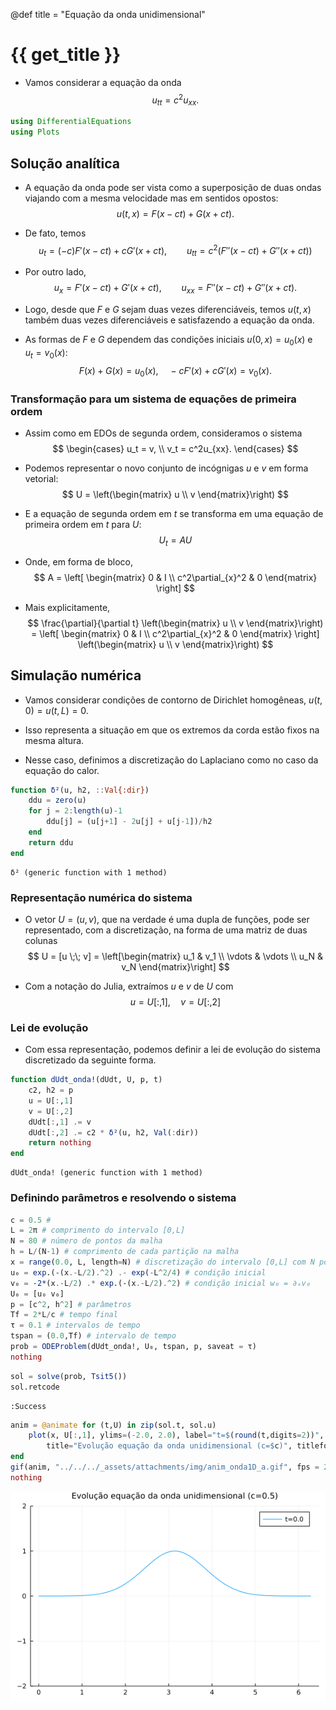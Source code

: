 
@def title = "Equação da onda unidimensional"

# {{ get_title }}

* Vamos considerar a equação da onda
$$ u_{tt} = c^2 u_{xx}.
$$

```julia
using DifferentialEquations
using Plots
```



## Solução analítica

* A equação da onda pode ser vista como a superposição de duas ondas viajando com a mesma velocidade mas em sentidos opostos:
$$ u(t,x) = F(x-ct) + G(x+ct).
$$

* De fato, temos
$$ u_t = (-c)F'(x-ct) + cG'(x+ct), \qquad u_{tt} = c^2(F''(x-ct) + G''(x+ct))
$$

* Por outro lado, 
$$ u_x = F'(x-ct) + G'(x+ct), \qquad u_{xx} = F''(x-ct) + G''(x+ct).
$$

* Logo, desde que $F$ e $G$ sejam duas vezes diferenciáveis, temos $u(t,x)$ também duas vezes diferenciáveis e satisfazendo a equação da onda.

* As formas de $F$ e $G$ dependem das condições iniciais $u(0,x) = u_0(x)$ e $u_t = v_0(x)$:
$$ F(x) + G(x) = u_0(x), \quad -cF'(x) + cG'(x) = v_0(x).
$$


### Transformação para um sistema de equações de primeira ordem

* Assim como em EDOs de segunda ordem, consideramos o sistema
$$ \begin{cases}
    u_t = v, \\
    v_t = c^2u_{xx}.
  \end{cases}
$$

* Podemos representar o novo conjunto de incógnigas $u$ e $v$ em forma vetorial:
$$ U = \left(\begin{matrix} u \\ v \end{matrix}\right)
$$

* E a equação de segunda ordem em $t$ se transforma em uma equação de primeira ordem em $t$ para $U$:
$$ U_t = AU
$$

* Onde, em forma de bloco,
$$ A = \left[ \begin{matrix} 0 & I \\ c^2\partial_{x}^2 & 0 \end{matrix} \right]
$$

* Mais explicitamente,
$$ \frac{\partial}{\partial t} \left(\begin{matrix} u \\ v \end{matrix}\right) = \left[ \begin{matrix} 0 & I \\ c^2\partial_{x}^2 & 0 \end{matrix} \right] \left(\begin{matrix} u \\ v \end{matrix}\right)
$$




## Simulação numérica

* Vamos considerar condições de contorno de Dirichlet homogêneas, $u(t,0)=u(t,L) = 0$.

* Isso representa a situação em que os extremos da corda estão fixos na mesma altura.

* Nesse caso, definimos a discretização do Laplaciano como no caso da equação do calor.

```julia
function δ²(u, h2, ::Val{:dir})
    ddu = zero(u)
    for j = 2:length(u)-1
        ddu[j] = (u[j+1] - 2u[j] + u[j-1])/h2
    end
    return ddu
end
```

```
δ² (generic function with 1 method)
```




### Representação numérica do sistema

* O vetor $U=(u,v)$, que na verdade é uma dupla de funções, pode ser representado, com a discretização, na forma de uma matriz de duas colunas
$$ U = [u \;\; v] = \left[\begin{matrix} u_1 & v_1 \\ \vdots & \vdots \\ u_N & v_N \end{matrix}\right]
$$

* Com a notação do Julia, extraímos $u$ e $v$ de $U$ com
$$ u = U[:,1], \quad v = U[:,2]
$$


### Lei de evolução

* Com essa representação, podemos definir a lei de evolução do sistema discretizado da seguinte forma.

```julia
function dUdt_onda!(dUdt, U, p, t)
    c2, h2 = p
    u = U[:,1]
    v = U[:,2]
    dUdt[:,1] .= v
    dUdt[:,2] .= c2 * δ²(u, h2, Val(:dir))
    return nothing
end
```

```
dUdt_onda! (generic function with 1 method)
```




### Definindo parâmetros e resolvendo o sistema

```julia
c = 0.5 # 
L = 2π # comprimento do intervalo [0,L]
N = 80 # número de pontos da malha
h = L/(N-1) # comprimento de cada partição na malha
x = range(0.0, L, length=N) # discretização do intervalo [0,L] com N pontos, incluindo os extremos
u₀ = exp.(-(x.-L/2).^2) .- exp(-L^2/4) # condição inicial
v₀ = -2*(x.-L/2) .* exp.(-(x.-L/2).^2) # condição inicial w₀ = ∂ₓv₀
U₀ = [u₀ v₀]
p = [c^2, h^2] # parâmetros
Tf = 2*L/c # tempo final
τ = 0.1 # intervalos de tempo
tspan = (0.0,Tf) # intervalo de tempo
prob = ODEProblem(dUdt_onda!, U₀, tspan, p, saveat = τ)
nothing
```


```julia
sol = solve(prob, Tsit5())
sol.retcode
```

```
:Success
```



```julia
anim = @animate for (t,U) in zip(sol.t, sol.u)
    plot(x, U[:,1], ylims=(-2.0, 2.0), label="t=$(round(t,digits=2))",
        title="Evolução equação da onda unidimensional (c=$c)", titlefont=10)
end
gif(anim, "../../../_assets/attachments/img/anim_onda1D_a.gif", fps = 20)
nothing
```



![wave1d](/assets/attachments/img/anim_onda1D_a.gif)
